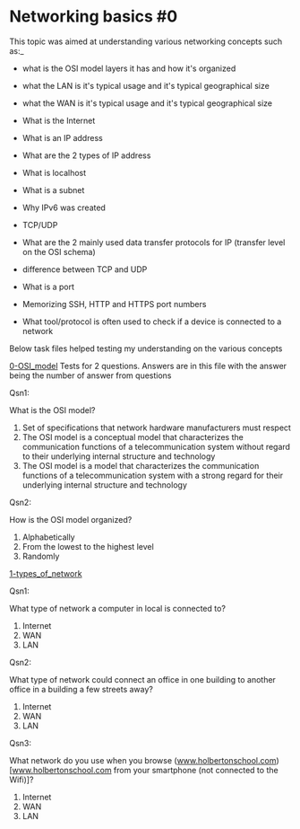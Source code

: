 # Networking basics #0

This topic was aimed at understanding various networking concepts such as:_

* what is the OSI model layers it has and how it's organized
* what the LAN is it's typical usage and it's typical geographical size
* what the WAN is it's typical usage and it's typical geographical size
* What is the Internet
* What is an IP address
* What are the 2 types of IP address
* What is localhost
* What is a subnet
* Why IPv6 was created

* TCP/UDP
* What are the 2 mainly used data transfer protocols for IP (transfer level on the OSI schema)
* difference between TCP and UDP
* What is a port
* Memorizing SSH, HTTP and HTTPS port numbers
* What tool/protocol is often used to check if a device is connected to a network

Below task files helped testing my understanding on the various concepts

[0-OSI_model](../0x07-networking_basics/0-OSI_model)
Tests for 2 questions. Answers are in this file with the answer being the number of answer from questions

Qsn1:

What is the OSI model?

1. Set of specifications that network hardware manufacturers must respect
2. The OSI model is a conceptual model that characterizes the communication functions of a telecommunication system without regard to their underlying internal structure and technology
3. The OSI model is a model that characterizes the communication functions of a telecommunication system with a strong regard for their underlying internal structure and technology

Qsn2:

How is the OSI model organized?

1. Alphabetically
2. From the lowest to the highest level
3. Randomly

[1-types_of_network](../0x07-networking_basics/1-types_of_network)

Qsn1:

What type of network a computer in local is connected to?

1. Internet
2. WAN
3. LAN

Qsn2:

What type of network could connect an office in one building to another office in a building a few streets away?

1. Internet
2. WAN
3. LAN

Qsn3:

What network do you use when you browse (www.holbertonschool.com)[www.holbertonschool.com from your smartphone (not connected to the Wifi)]?

1. Internet
2. WAN
3. LAN
